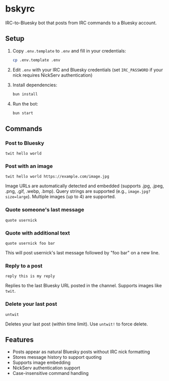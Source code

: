 # bskyrc

IRC-to-Bluesky bot that posts from IRC commands to a Bluesky account.

## Setup

1. Copy `.env.template` to `.env` and fill in your credentials:
   ```bash
   cp .env.template .env
   ```

2. Edit `.env` with your IRC and Bluesky credentials (set `IRC_PASSWORD` if your nick requires NickServ authentication)

3. Install dependencies:
   ```bash
   bun install
   ```

4. Run the bot:
   ```bash
   bun start
   ```

## Commands

### Post to Bluesky
```
twit hello world
```

### Post with an image
```
twit hello world https://example.com/image.jpg
```

Image URLs are automatically detected and embedded (supports .jpg, .jpeg, .png, .gif, .webp, .bmp). Query strings are supported (e.g., `image.jpg?size=large`). Multiple images (up to 4) are supported.

### Quote someone's last message
```
quote usernick
```

### Quote with additional text
```
quote usernick foo bar
```
This will post usernick's last message followed by "foo bar" on a new line.

### Reply to a post
```
reply this is my reply
```
Replies to the last Bluesky URL posted in the channel. Supports images like `twit`.

### Delete your last post
```
untwit
```
Deletes your last post (within time limit). Use `untwit!` to force delete.

## Features

- Posts appear as natural Bluesky posts without IRC nick formatting
- Stores message history to support quoting
- Supports image embedding
- NickServ authentication support
- Case-insensitive command handling
